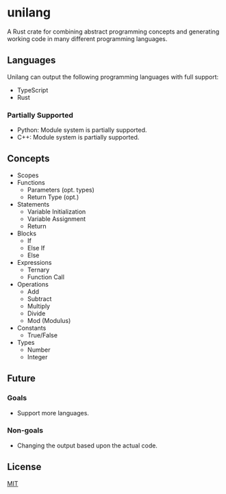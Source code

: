 # unilang

A Rust crate for combining abstract programming concepts and generating working code in many different programming languages.

## Languages

Unilang can output the following programming languages with full support:

- TypeScript
- Rust

### Partially Supported

- Python: Module system is partially supported.
- C++: Module system is partially supported.

## Concepts

- Scopes
- Functions
  - Parameters (opt. types)
  - Return Type (opt.)
- Statements
  - Variable Initialization
  - Variable Assignment
  - Return
- Blocks
  - If
  - Else If
  - Else
- Expressions
  - Ternary
  - Function Call
- Operations
  - Add
  - Subtract
  - Multiply
  - Divide
  - Mod (Modulus)
- Constants
  - True/False
- Types
  - Number
  - Integer

## Future

### Goals

- Support more languages.

### Non-goals

- Changing the output based upon the actual code.

## License

[MIT](./LICENSE)
